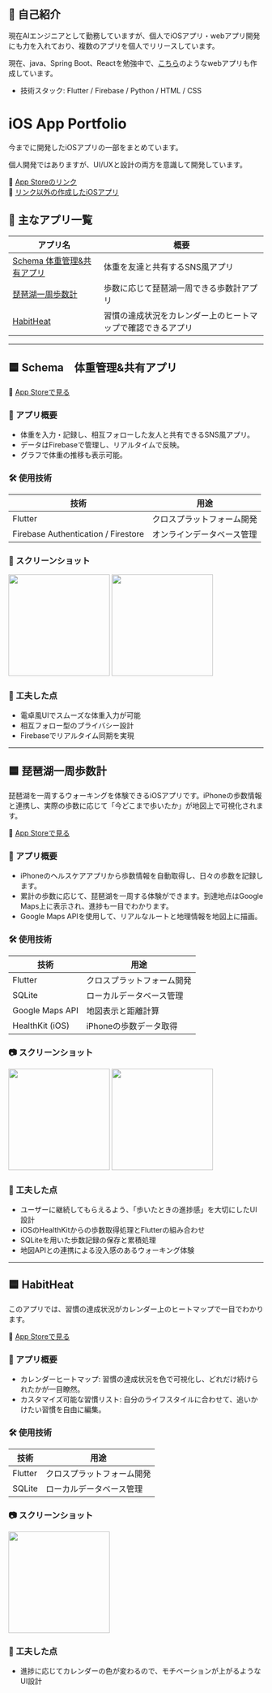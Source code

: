 ## 👤 自己紹介

現在AIエンジニアとして勤務していますが、個人でiOSアプリ・webアプリ開発にも力を入れており、複数のアプリを個人でリリースしています。  

現在、java、Spring Boot、Reactを勉強中で、[こちら](https://github.com/FutaArahori/my-memo-card-app)のようなwebアプリも作成しています。

- 技術スタック: Flutter / Firebase / Python / HTML / CSS


# iOS App Portfolio

今までに開発したiOSアプリの一部をまとめています。

個人開発ではありますが、UI/UXと設計の両方を意識して開発しています。

📱 [App Storeのリンク](https://apps.apple.com/us/developer/futa-arahori/id1688547044)  
📱 [リンク以外の作成したiOSアプリ](https://apps.apple.com/jp/app/%E3%83%A2%E3%83%B3%E3%82%B9%E3%82%BF%E3%83%BCtodo/id6444066369)


## 📱 主なアプリ一覧

| アプリ名 | 概要 |
|---------|------|
| [Schema 体重管理&共有アプリ](#-schema体重管理共有アプリ) | 体重を友達と共有するSNS風アプリ |
| [琵琶湖一周歩数計](#-琵琶湖一周歩数計) | 歩数に応じて琵琶湖一周できる歩数計アプリ |
| [HabitHeat](#-habitheat) | 習慣の達成状況をカレンダー上のヒートマップで確認できるアプリ |

---


## 🟦 Schema　体重管理&共有アプリ

📱 [App Storeで見る](https://apps.apple.com/us/app/schema-%E4%BD%93%E9%87%8D%E7%AE%A1%E7%90%86-%E4%BD%93%E9%87%8D%E5%85%B1%E6%9C%89%E3%82%A2%E3%83%97%E3%83%AA/id6743387564)

### 📱 アプリ概要
- 体重を入力・記録し、相互フォローした友人と共有できるSNS風アプリ。
- データはFirebaseで管理し、リアルタイムで反映。
- グラフで体重の推移も表示可能。


### 🛠 使用技術

| 技術 | 用途 |
|------|------|
| Flutter | クロスプラットフォーム開発 |
| Firebase Authentication / Firestore | オンラインデータベース管理 |


### 🎥 スクリーンショット
<p float="left">
  <img src="images/schema1.png" width="200" />
  <img src="images/schema2.jpg" width="200" />
</p>


### 🌟 工夫した点
- 電卓風UIでスムーズな体重入力が可能
- 相互フォロー型のプライバシー設計
- Firebaseでリアルタイム同期を実現

---


## 🟦 琵琶湖一周歩数計

琵琶湖を一周するウォーキングを体験できるiOSアプリです。iPhoneの歩数情報と連携し、実際の歩数に応じて「今どこまで歩いたか」が地図上で可視化されます。

📱 [App Storeで見る](https://apps.apple.com/us/app/%E7%90%B5%E7%90%B6%E6%B9%96%E4%B8%80%E5%91%A8%E6%AD%A9%E6%95%B0%E8%A8%88/id6502871943)


### 📱 アプリ概要
 
- iPhoneのヘルスケアアプリから歩数情報を自動取得し、日々の歩数を記録します。
- 累計の歩数に応じて、琵琶湖を一周する体験ができます。到達地点はGoogle Maps上に表示され、進捗も一目でわかります。
- Google Maps APIを使用して、リアルなルートと地理情報を地図上に描画。


### 🛠 使用技術

| 技術 | 用途 |
|------|------|
| Flutter | クロスプラットフォーム開発 |
| SQLite | ローカルデータベース管理 |
| Google Maps API | 地図表示と距離計算 |
| HealthKit (iOS) | iPhoneの歩数データ取得 |


### 📷 スクリーンショット

<p float="left">
  <img src="images/biwa.jpg" width="200" />
  <img src="images/biwa2.jpg" width="200" />
</p>


### 🌟 工夫した点

- ユーザーに継続してもらえるよう、「歩いたときの進捗感」を大切にしたUI設計
- iOSのHealthKitからの歩数取得処理とFlutterの組み合わせ
- SQLiteを用いた歩数記録の保存と累積処理
- 地図APIとの連携による没入感のあるウォーキング体験

---


## 🟦 HabitHeat

このアプリでは、習慣の達成状況がカレンダー上のヒートマップで一目でわかります。

📱 [App Storeで見る](https://apps.apple.com/us/app/habitheat/id6633414397)


### 📱 アプリ概要
 
- カレンダーヒートマップ: 習慣の達成状況を色で可視化し、どれだけ続けられたかが一目瞭然。
- カスタマイズ可能な習慣リスト: 自分のライフスタイルに合わせて、追いかけたい習慣を自由に編集。


### 🛠 使用技術

| 技術 | 用途 |
|------|------|
| Flutter | クロスプラットフォーム開発 |
| SQLite | ローカルデータベース管理 |


### 📷 スクリーンショット

<p float="left">
  <img src="images/Slice 4.jpg" width="200" />
</p>


### 🌟 工夫した点

- 進捗に応じてカレンダーの色が変わるので、モチベーションが上がるようなUI設計


